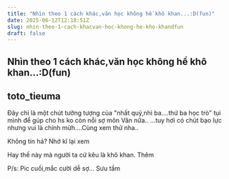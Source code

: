 ```yaml
---
title: "Nhìn theo 1 cách khác,văn học không hề khô khan...:D(fun)"
date: 2025-06-12T12:18:51Z
slug: nhin-theo-1-cach-khacvan-hoc-khong-he-kho-khandfun
draft: false
---
```


## Nhìn theo 1 cách khác,văn học không hề khô khan...:D(fun)

## toto_tieuma

Đây chỉ là một chút tưởng tượng của "nhất quỷ,nhì ba....thứ ba học trò" tụi mình để gúp cho hs ko còn nỗi sợ môn Văn nữa.. ...tuy hơi có chút bạo lực nhưng vui là chính mừh....Cùng xem thử nha..
 
 

Không tin hả? Nhớ kĩ lại xem

































Hay thế này mà người ta cứ kêu là khô khan. 
Thêm 

 
P/s: Pic cuối,mắc cười dễ sợ...
Sưu tầm